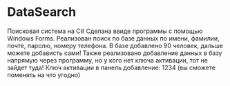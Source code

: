 # DataSearch
Поисковая система на С#
Сделана ввиде программы с помощью Windows Forms. Реализован поиск по базе данных по имени, фамилии, почте, паролю, номеру телефона.
В базе добавлено 90 человек, дальше можете добависть сами! 
Также реализовано добавление данных в базу напрямую через программу, но у кого нет ключа активации, тот не зайдет туда!
Ключ активации в панель добавление: 1234 (вы сможете поменять на что угодно)
